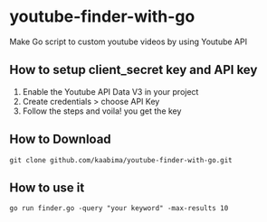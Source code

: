 # youtube-finder-with-go
Make Go script to custom youtube videos by using Youtube API

## How to setup client_secret key and API key
1. Enable the Youtube API Data V3 in your project
2. Create credentials > choose API Key
3. Follow the steps and voila! you get the key

## How to Download
```
git clone github.com/kaabima/youtube-finder-with-go.git
```

## How to use it
```
go run finder.go -query "your keyword" -max-results 10
```
